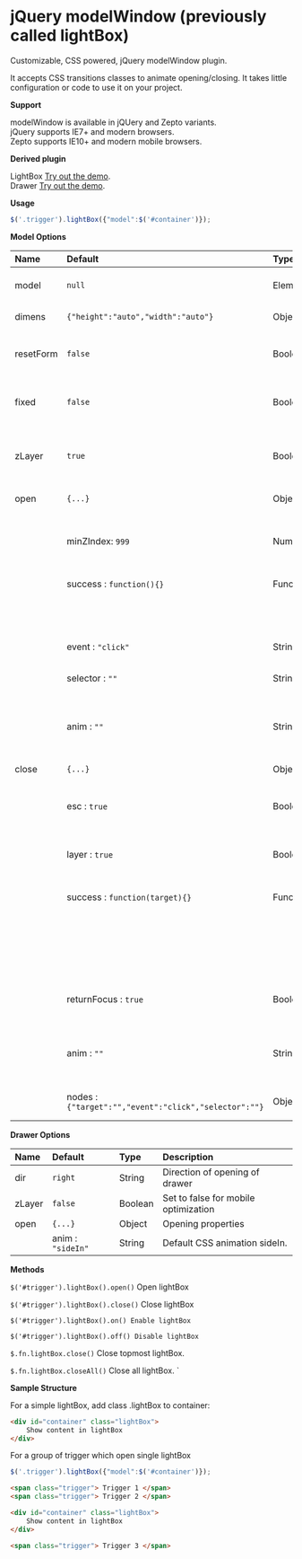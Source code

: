 jQuery modelWindow (previously called lightBox)
================

Customizable, CSS powered, jQuery modelWindow plugin.

It accepts CSS transitions classes to animate opening/closing. It takes little configuration or code to use it on your project. 

**Support**  

modelWindow is available in jQUery and Zepto variants.  
jQuery supports IE7+ and modern browsers.  
Zepto supports  IE10+ and modern mobile browsers.  

**Derived plugin**  

LightBox [Try out the demo](https://jsfiddle.net/ankit90_anand/75jx05xq/embedded/result/).  
Drawer  [Try out the demo](http://jsfiddle.net/ankit90_anand/jqkj0L8g/embedded/result/).

**Usage**

```javascript
$('.trigger').lightBox({"model":$('#container')});
```

**Model Options**

Name             | Default                       | Type              | Description
:----------------|:----------------------------- |:----------------- |:-----------
model            | `null`                        | Element | Node to be opened as lightBox               
dimens           | `{"height":"auto","width":"auto"}`| Object  | Dimensions of lightBox                  
resetForm        | `false`                           | Boolean | Reset FORM inside lightBox at open & close
fixed            | `false`                           | Boolean | Position lightbox as absolute or fixed.
zLayer           | `true`                            | Boolean | Change zIndex of black layer on opening new modelWindow
open             | `{...}`                           | Object  | Opening properties 
                 |  minZIndex: `999`                 | Number  | Define minimum starting z-index for lightBox
                 |  success  : `function(){}`        | Function | Open success callback
                 |                                   |          | this is lightbox instance
                 |  event    : `"click"`             | String   | Open trigger event.
                 |  selector : `""`                  | String   | Selector for target delegation.
                 |  anim     : `""`                  | String   | CSS animation class added on lightbox at open.
close            | `{...}`                           | Object   | Closing properties                 
                 |  esc      : `true`                | Boolean  | Close lightBox on escape key press.
                 |  layer     : `true`               | Boolean  | Close lightBox on background layer click.
                 |  success  : `function(target){}`  | Function  | Close success callback.
                 |                                   |           | this : lightbox instance,    target: node which fired close
                 |  returnFocus : `true`             | Boolean   | Return focus to trigger element on close.
                 |  anim     : `""`                  | String    | CSS animation class added on lightbox at close.
                 |  nodes     : `{"target":"","event":"click","selector":""}`| Object  | Define nodes to close lightBox.

**Drawer Options**

Name             | Default                       | Type              | Description
:----------------|:----------------------------- |:----------------- |:-----------
dir              | `right`                       | String  | Direction of opening of drawer               
zLayer           | `false`                       | Boolean | Set to false for mobile optimization
open             | `{...}`                       | Object  | Opening properties 
                 |  anim     : `"sideIn"`        | String  | Default CSS animation sideIn.

                  
**Methods**

`$('#trigger').lightBox().open()` Open lightBox

`$('#trigger').lightBox().close()` Close lightBox

`$('#trigger').lightBox().on() Enable lightBox`

`$('#trigger').lightBox().off() Disable lightBox`

`$.fn.lightBox.close()` Close topmost lightBox.

`$.fn.lightBox.closeAll()` Close all lightBox.
`

**Sample Structure**

For a simple lightBox, add class .lightBox to container:

```html
<div id="container" class="lightBox">
    Show content in lightBox
</div>
```

For a group of trigger which open single lightBox

```javascript
$('.trigger').lightBox({"model":$('#container')});
```

```html
<span class="trigger"> Trigger 1 </span>
<span class="trigger"> Trigger 2 </span>

<div id="container" class="lightBox">
    Show content in lightBox
</div>

<span class="trigger"> Trigger 3 </span>
```